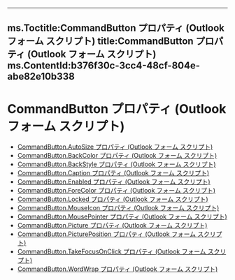 

---
ms.Toctitle:CommandButton プロパティ (Outlook フォーム スクリプト)
title:CommandButton プロパティ (Outlook フォーム スクリプト)
ms.ContentId:b376f30c-3cc4-48cf-804e-abe82e10b338
---
# CommandButton プロパティ (Outlook フォーム スクリプト)


- [CommandButton.AutoSize プロパティ (Outlook フォーム スクリプト)](85bc6640-679a-955a-1bc0-9bab0691fae8.md)
- [CommandButton.BackColor プロパティ (Outlook フォーム スクリプト)](099345c2-7b84-9c27-9d21-45d489b5a6e7.md)
- [CommandButton.BackStyle プロパティ (Outlook フォーム スクリプト)](a66c00e1-4407-92c5-cccf-12bd958b589d.md)
- [CommandButton.Caption プロパティ (Outlook フォーム スクリプト)](80dfbd73-6315-cb39-ad64-e87cf9083277.md)
- [CommandButton.Enabled プロパティ (Outlook フォーム スクリプト)](51520f48-79c6-2bfe-7c21-ba41baf46f22.md)
- [CommandButton.ForeColor プロパティ (Outlook フォーム スクリプト)](229e3c11-905c-37ff-1d36-a0f85eb0c691.md)
- [CommandButton.Locked プロパティ (Outlook フォーム スクリプト)](6aefa476-162c-0191-cc29-ff65b446e400.md)
- [CommandButton.MouseIcon プロパティ (Outlook フォーム スクリプト)](6364a63d-64e7-a9bf-91e2-1c08531beee0.md)
- [CommandButton.MousePointer プロパティ (Outlook フォーム スクリプト)](b17ab36f-62f7-7305-cda7-79b195649fd4.md)
- [CommandButton.Picture プロパティ (Outlook フォーム スクリプト)](b92228be-dda7-fdde-2d0c-8e59f544d8db.md)
- [CommandButton.PicturePosition プロパティ (Outlook フォーム スクリプト)](516b3641-5def-8b3e-bad3-3cde9b0a738f.md)
- [CommandButton.TakeFocusOnClick プロパティ (Outlook フォーム スクリプト)](b8842b50-4be8-c366-8978-8a6c97907e33.md)
- [CommandButton.WordWrap プロパティ (Outlook フォーム スクリプト)](ef5fbff2-6a1a-8805-fafb-789ac753e930.md)



